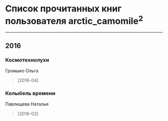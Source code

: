 # Список прочитанных книг пользователя arctic_camomile<sup>2</sup>
---

## 2016

### Космотехнолухи
Громыко Ольга
> [2016-04] 


### Колыбель времени
Павлищева Наталья
> [2016-02] 



